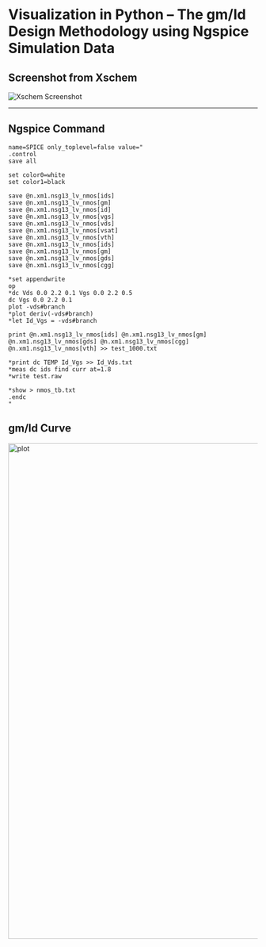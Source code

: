 # Visualization in Python – The gm/Id Design Methodology using Ngspice Simulation Data 

## Screenshot from Xschem
![Xschem Screenshot](https://github.com/user-attachments/assets/c884d639-d1b8-49b2-ba03-58585f53248f)

---

## Ngspice Command
```spice
name=SPICE only_toplevel=false value="
.control
save all

set color0=white
set color1=black

save @n.xm1.nsg13_lv_nmos[ids]
save @n.xm1.nsg13_lv_nmos[gm]
save @n.xm1.nsg13_lv_nmos[id]
save @n.xm1.nsg13_lv_nmos[vgs]
save @n.xm1.nsg13_lv_nmos[vds]
save @n.xm1.nsg13_lv_nmos[vsat]
save @n.xm1.nsg13_lv_nmos[vth]
save @n.xm1.nsg13_lv_nmos[ids]
save @n.xm1.nsg13_lv_nmos[gm]
save @n.xm1.nsg13_lv_nmos[gds]
save @n.xm1.nsg13_lv_nmos[cgg]

*set appendwrite
op
*dc Vds 0.0 2.2 0.1 Vgs 0.0 2.2 0.5
dc Vgs 0.0 2.2 0.1
plot -vds#branch
*plot deriv(-vds#branch)
*let Id_Vgs = -vds#branch

print @n.xm1.nsg13_lv_nmos[ids] @n.xm1.nsg13_lv_nmos[gm] @n.xm1.nsg13_lv_nmos[gds] @n.xm1.nsg13_lv_nmos[cgg] @n.xm1.nsg13_lv_nmos[vth] >> test_1000.txt

*print dc TEMP Id_Vgs >> Id_Vds.txt
*meas dc ids find curr at=1.8
*write test.raw

*show > nmos_tb.txt
.endc
"
```

## gm/Id Curve

<img width="1200" height="1000" alt="plot" src="https://github.com/user-attachments/assets/35b8e722-2ee7-4111-9ea9-29226d2e9477" />

